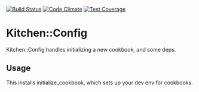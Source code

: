 [![Build Status](https://travis-ci.org/callmeradical/kitchen-config.svg?branch=master)](https://travis-ci.org/callmeradical/kitchen-config)
[![Code Climate](https://codeclimate.com/github/callmeradical/kitchen-config/badges/gpa.svg)](https://codeclimate.com/github/callmeradical/kitchen-config)
[![Test Coverage](https://codeclimate.com/github/callmeradical/kitchen-config/badges/coverage.svg)](https://codeclimate.com/github/callmeradical/kitchen-config/coverage)
# Kitchen::Config

Kitchen::Config handles initializing a new cookbook, and some deps.

## Usage

This installs initialize_cookbook, which sets up your dev env for cookbooks.
